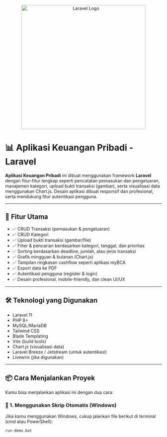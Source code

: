 <p align="center">
  <a href="https://laravel.com" target="_blank">
    <img src="https://raw.githubusercontent.com/laravel/art/master/logo-lockup/5%20SVG/2%20CMYK/1%20Full%20Color/laravel-logolockup-cmyk-red.svg" width="400" alt="Laravel Logo">
  </a>
</p>

# 📊 Aplikasi Keuangan Pribadi - Laravel

**Aplikasi Keuangan Pribadi** ini dibuat menggunakan framework **Laravel** dengan fitur-fitur lengkap seperti pencatatan pemasukan dan pengeluaran, manajemen kategori, upload bukti transaksi (gambar), serta visualisasi data menggunakan Chart.js. Desain aplikasi dibuat responsif dan profesional, serta mendukung fitur autentikasi pengguna.

---

## 🔧 Fitur Utama

- ✅ CRUD Transaksi (pemasukan & pengeluaran)
- ✅ CRUD Kategori
- ✅ Upload bukti transaksi (gambar/file)
- ✅ Filter & pencarian berdasarkan kategori, tanggal, dan prioritas
- ✅ Sorting berdasarkan deadline, jumlah, atau jenis transaksi
- ✅ Grafik mingguan & bulanan (Chart.js)
- ✅ Tampilan ringkasan cashflow seperti aplikasi myBCA
- ✅ Export data ke PDF
- ✅ Autentikasi pengguna (register & login)
- ✅ Desain profesional, mobile-friendly, dan clean UI/UX

---

## 🛠️ Teknologi yang Digunakan

- Laravel 11
- PHP 8+
- MySQL/MariaDB
- Tailwind CSS
- Blade Templating
- Vite (build tools)
- Chart.js (visualisasi data)
- Laravel Breeze / Jetstream (untuk autentikasi)
- Livewire (jika digunakan)

---

## 📦 Cara Menjalankan Proyek

Kamu bisa menjalankan aplikasi ini dengan dua cara:

### 🔁 1. Menggunakan Skrip Otomatis (Windows)

Jika kamu menggunakan Windows, cukup jalankan file berikut di terminal (cmd atau PowerShell):

```bash
run-demo.bat
